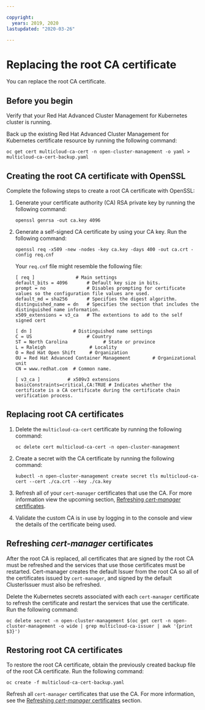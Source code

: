 ```yaml
---

copyright:
  years: 2019, 2020
lastupdated: "2020-03-26"

---
```


# Replacing the root CA certificate

You can replace the root CA certificate.

## Before you begin

Verify that your Red Hat Advanced Cluster Management for Kubernetes cluster is running.

Back up the existing Red Hat Advanced Cluster Management for Kubernetes certificate resource by running the following command:

   ```
   oc get cert multicloud-ca-cert -n open-cluster-management -o yaml > multicloud-ca-cert-backup.yaml
   ```

## Creating the root CA certificate with OpenSSL

Complete the following steps to create a root CA certificate with OpenSSL:

1. Generate your certificate authority (CA) RSA private key by running the following command:

   ```
   openssl genrsa -out ca.key 4096
   ```

2. Generate a self-signed CA certificate by using your CA key. Run the following command:

   ```
   openssl req -x509 -new -nodes -key ca.key -days 400 -out ca.crt -config req.cnf
   ```

   Your `req.cnf` file might resemble the following file:

      ```
      [ req ]               # Main settings
      default_bits = 4096       # Default key size in bits.
      prompt = no               # Disables prompting for certificate values so the configuration file values are used.
      default_md = sha256       # Specifies the digest algorithm.
      distinguished_name = dn   # Specifies the section that includes the distinguished name information.
      x509_extensions = v3_ca   # The extentions to add to the self signed cert

      [ dn ]               # Distinguished name settings
      C = US                    # Country
      ST = North Carolina             # State or province
      L = Raleigh                # Locality
      O = Red Hat Open Shift     # Organization
      OU = Red Hat Advanced Container Management        # Organizational unit
      CN = www.redhat.com  # Common name.

      [ v3_ca ]          # x509v3 extensions
      basicConstraints=critical,CA:TRUE # Indicates whether the certificate is a CA certificate during the certificate chain verification process.
      ```

## Replacing root CA certificates

1. Delete the `multicloud-ca-cert` certificate by running the following command:

   ```
   oc delete cert multicloud-ca-cert -n open-cluster-management
   ```

2. Create a secret with the CA certificate by running the following command:

   ```
   kubectl -n open-cluster-management create secret tls multicloud-ca-cert --cert ./ca.crt --key ./ca.key
   ```

3. Refresh all of your `cert-manager` certificates that use the CA. For more information view the upcoming section, [Refreshing _cert-manager_ certificates](#refresh).

4. Validate the custom CA is in use by logging in to the console and view the details of the certificate being used. <!-- we should state the steps to do this; it migth be only 3 steps?-->

## Refreshing _cert-manager_ certificates

After the root CA is replaced, all certificates that are signed by the root CA must be refreshed and the services that use those certificates must be restarted. Cert-manager creates the default Issuer from the root CA so all of the certificates issued by `cert-manager`, and signed by the default ClusterIssuer must also be refreshed.

Delete the Kubernetes secrets associated with each `cert-manager` certificate to refresh the certificate and restart the services that use the certificate. Run the following command: 

   ```
   oc delete secret -n open-cluster-management $(oc get cert -n open-cluster-management -o wide | grep multicloud-ca-issuer | awk '{print $3}')
   ```

## Restoring root CA certificates

To restore the root CA certificate, obtain the previously created backup file of the root CA certificate. Run the following command: 

   ```
   oc create -f multicloud-ca-cert-backup.yaml
   ```

Refresh all `cert-manager` certificates that use the CA. For more information, see the [Refreshing _cert-manager_ certificates](#refresh) section. 
